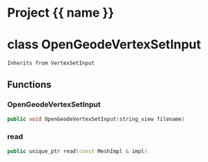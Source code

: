 <script setup>
import {useRoute} from 'vitepress'
const {path} = useRoute()
const tokens = path.split('/')
const words = tokens[2].split('-');
for (let i = 0; i < words.length; i++) {
    words[i] = words[i].charAt(0).toUpperCase() + words[i].slice(1);
    words[i] = words[i].replace('geode', 'Geode')
}
const name = words.join('-');
</script>
# Project {{ name }}

# class OpenGeodeVertexSetInput


```cpp
Inherits from VertexSetInput
```



## Functions

### OpenGeodeVertexSetInput

```cpp
public void OpenGeodeVertexSetInput(string_view filename)
```


### read

```cpp
public unique_ptr read(const MeshImpl & impl)
```




